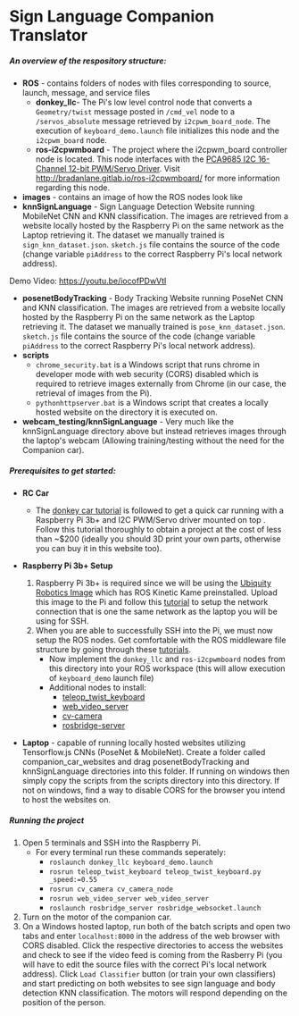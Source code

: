 # Sign Language Companion Translator
##### An overview of the respository structure:
- **ROS** - contains folders of nodes with files corresponding to source, launch, message, and service files 
  - **donkey_llc**- The Pi's low level control node that converts a `Geometry/twist` message posted in `/cmd_vel` node to a `/servos_absolute` message retrieved by `i2cpwm_board_node`.  The execution of `keyboard_demo.launch` file initializes this node and the `i2cpwm_board` node.
  - **ros-i2cpwmboard** -  The project where the i2cpwm_board controller node is located.  This node interfaces with the [PCA9685 I2C 16-Channel 12-bit PWM/Servo Driver](https://www.amazon.com/gp/product/B01G61MZF4/ref=as_li_qf_asin_il_tl?ie=UTF8&tag=tizianoslab-20&creative=9325&linkCode=as2&creativeASIN=B01G61MZF4&linkId=1179856ce06b25cbf85ad9aaeae25201).  Visit http://bradanlane.gitlab.io/ros-i2cpwmboard/ for more information regarding this node.
- **images** - contains an image of how the ROS nodes look like
- **knnSignLanguage** - Sign Language Detection Website running MobileNet CNN and KNN classification.  The images are retrieved from a website locally hosted by the Raspberry Pi on the same network as the Laptop retrieving it.  The dataset we manually trained is `sign_knn_dataset.json`.  `sketch.js` file contains the source of the code (change variable `piAddress` to the correct Raspberry Pi's local network address).

Demo Video: https://youtu.be/iocofPDwVtI

- **posenetBodyTracking** - Body Tracking Website running PoseNet CNN and KNN classification.  The images are retrieved from a website locally hosted by the Raspberry Pi on the same network as the Laptop retrieving it.   The dataset we manually trained is `pose_knn_dataset.json`.  `sketch.js` file contains the source of the code (change variable `piAddress` to the correct Raspberry Pi's local network address).
- **scripts**
  - `chrome_security.bat` is a Windows script that runs chrome in developer mode with web security (CORS) disabled which is required to retrieve images externally from Chrome (in our case, the retrieval of images from the Pi).  
  - `pythonhttpserver.bat` is a Windows script that creates a locally hosted website on the directory it is executed on.
- **webcam_testing/knnSignLanguage** - Very much like the knnSignLanguage directory above but instead retrieves images through the laptop's webcam (Allowing training/testing without the need for the Companion car).
##### Prerequisites to get started:
- **RC Car**
  - The [donkey car tutorial](https://docs.donkeycar.com/guide/build_hardware/) is followed to get a quick car running with a Raspberry Pi 3b+ and I2C PWM/Servo driver mounted on top .  Follow this tutorial thoroughly to obtain a project at the cost of less than ~$200 (ideally you should 3D print your own parts, otherwise you can buy it in this website too).
- **Raspberry Pi 3b+ Setup**
  1. Raspberry Pi 3b+ is required since we will be using the [Ubiquity Robotics Image](https://downloads.ubiquityrobotics.com/pi.html) which has ROS Kinetic Kame preinstalled.  Upload this image to the Pi and follow this [tutorial](https://learn.ubiquityrobotics.com/) to setup the network connection that is one the same network as the laptop you will be using for SSH.
  2. When you are able to successfully SSH into the Pi, we must now setup the  ROS nodes.  Get comfortable with the ROS middleware file structure by going through these [tutorials](http://wiki.ros.org/ROS/Tutorials).
      - Now implement the `donkey_llc` and `ros-i2cpwmboard` nodes from this directory into your ROS workspace (this will allow execution of `keyboard_demo` launch file)
      - Additional nodes to install:
        - [teleop_twist_keyboard](http://wiki.ros.org/teleop_twist_keyboard)
        - [web_video_server](http://wiki.ros.org/web_video_server)
        - [cv-camera](http://wiki.ros.org/cv_camera)
        - [rosbridge-server](http://wiki.ros.org/rosbridge_server)

- **Laptop** - capable of running locally hosted websites utilizing Tensorflow.js CNNs (PoseNet & MobileNet).  Create a folder called companion_car_websites and drag posenetBodyTracking and knnSignLanguage directories into this folder.  If running on windows then simply copy the scripts from the scripts directory into this directory.  If not on windows, find a way to disable CORS for the browser you intend to host the websites on.
##### Running the project
1. Open 5 terminals and SSH into the Raspberry Pi.
    - For every terminal run these commands seperately:
      - `roslaunch donkey_llc keyboard_demo.launch`
      - `rosrun teleop_twist_keyboard teleop_twist_keyboard.py _speed:=0.55`
      - `rosrun cv_camera cv_camera_node`
      - `rosrun web_video_server web_video_server`
      - `roslaunch rosbridge_server rosbridge_websocket.launch`
2.  Turn on the motor of the companion car.
3.  On a Windows hosted laptop, run both of the batch scripts and open two tabs and enter `localhost:8000` in the address of the web browser with CORS disabled.  Click the respective directories to access the websites and check to see if the video feed is coming from the Rasberry Pi (you will have to edit the source files with the correct Pi's local network address).  Click `Load Classifier` button (or train your own classifiers) and start predicting on both websites to see sign language and body detection KNN classification.  The motors will respond depending on the position of the person.
